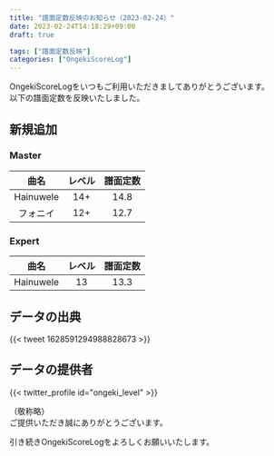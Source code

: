 ```yaml
---
title: "譜面定数反映のお知らせ（2023-02-24）"
date: 2023-02-24T14:18:29+09:00
draft: true

tags: ["譜面定数反映"]
categories: ["OngekiScoreLog"]
---
```


OngekiScoreLogをいつもご利用いただきましてありがとうございます。  
以下の譜面定数を反映いたしました。

<!--more-->

## 新規追加

<!-- ### Lunatic

| 曲名 | レベル | 譜面定数 |
|:-:|:-:|:-:| -->

### Master

| 曲名 | レベル | 譜面定数 |
|:-:|:-:|:-:|
| Hainuwele | 14+ | 14.8 |
| フォニイ | 12+ | 12.7 |

### Expert

| 曲名 | レベル | 譜面定数 |
|:-:|:-:|:-:|
| Hainuwele | 13 | 13.3 |

## データの出典

{{< tweet 1628591294988828673 >}}

## データの提供者

{{< twitter_profile id="ongeki_level" >}}

<!-- （順不同　敬称略）   -->
（敬称略）  
ご提供いただき誠にありがとうございます。

引き続きOngekiScoreLogをよろしくお願いいたします。

